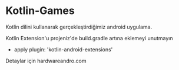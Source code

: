 # Kotlin-Games
Kotlin dilini kullanarak gerçekleştirdiğimiz android uygulama.

Kotlin Extension'u projeniz'de build.gradle artına eklemeyi unutmayın
- apply plugin: 'kotlin-android-extensions' 

Detaylar için hardwareandro.com
